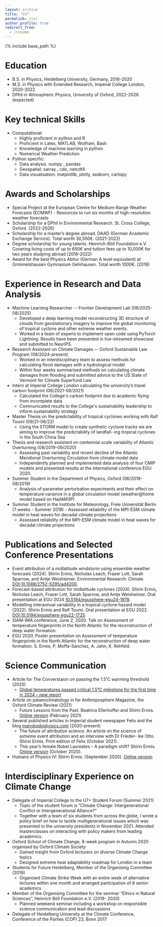 ```yaml
---
layout: archive
title: "CV"
permalink: /cv/
author_profile: true
redirect_from:
  - /resume
---
```


{% include base_path %}

Education
======
* B.S. in Physics, Heidelberg University, Germany, 2016-2020
* M.S. in Physics with Extended Research, Imperial College London, 2020-2022
* DPhil in Atmospheric Physics, University of Oxford, 2022-2026 (expected)
  
Key technical Skills
======
* Computational:
  * Highly proficient in python and R
  * Proficient in Latex, MATLAB, Wolfram, Bash
  * Knowledge of machine learning in python
  * Numerical Weather Prediction
* Python specific:
  * Data analysis. numpy , pandas
  * Geospatial: xarray , cdo, netcdf4
  * Data visualisation: matplotlib,
  plotly, seaborn, cartopy
  
Awards and Scholarships
======
* Special Project at the European Centre for Medium-Range Weather Forecasts (ECMWF) - Resources to run six months of high-resolution weather forecasts
* Scholarship for a DPhil in Environmental Research. St. Cross College, Oxford. (2022-2026) 
* Scholarship for a master’s degree abroad. DAAD (German Academic Exchange Service). Total worth 30,550€. (2021-2022)
* Degree scholarship for young talents. Heinrich-Böll Foundation e.V. Covering living costs of up to 650€ and tuition fees up to 10,000€ for two years studying abroad (2016-2022)
* Award for the best Physics Abitur (German A level equivalent) at Grimmelshausen Gymnasium Gelnhausen. Total worth 1000€. (2016)

Experience in Research and Data Analysis
======
* Machine Learning Researcher -- Frontier Development Lab (06/2025-08/2025)
  * Developed a deep learning model reconstructing 3D structure of clouds from geostationary imagery to improve the global monitoring of tropical cyclone and other extreme weather events. 
  * Worked in a team of experts to implement open code using PyTorch Lightning. Results have been presented in live-streamed showcase and submitted to NeurIPS.
* Research Assistant on Climate Damages -- Oxford Sustainable Law Program (09/2024-present)
  * Worked in an interdisciplinary team to assess methods for calculating flood damages with a hydrological model
  * Within four weeks summarised methods on calculating climate damages from flooding and submitted advice to the US State of Vermont for Climate Superfund Law 
* Intern at Imperial College London calculating the university’s travel carbon footprint (06/2021-08/2021)
  * Calculated the College's carbon footprint due to academic flying from incomplete data 
  * Communicated results to the College's sustainability leadership to inform sustainability strategy
* Master Thesis on the predictability of tropical cyclones working with Ralf Toumi (09/21-06/22)
  * Using the STORM model to create synthetic cyclone tracks we are aiming to improve the predictability of landfall- ing tropical cyclones in the South China Sea
* Thesis and research assistant on centennial scale variability of Atlantic Overturning (08/2019-09/2020)
  * Assessing past variability and recent decline of the Atlantic Meridional Overturning Circulation from climate model data
  * Independently planned and implemented data analysis of four CMIP models and presented results at the international conference EGU 2020.
* Summer Student in the Department of Physics, Oxford (06/2019-08/2019)
  * Analysis of parameter perturbation experiments and their effect on temperature variance in a global circulation model (weather@home model based on HadAM3P)
* Summer Student in the Institute for Meteorology, Freie Universität Berlin (7 weeks - Summer 2018) - Assessed reliability of the MPI-ESM climate model in heat waves for decadal climate projections
  * Assessed reliability of the MPI-ESM climate model in heat waves for decadal climate projections


Publications and Selected Conference Presentations
======
* Event attribution of a midlatitude windstorm using ensemble weather forecasts (2024). Shirin Ermis, Nicholas Leach, Fraser Lott, Sarah Sparrow, and Antje Weisheimer. Environmental Research: Climate. [DOI:10.1088/2752-5295/ad4200](https://iopscience.iop.org/article/10.1088/2752-5295/ad4200/meta).
* Forecast-based attribution for midlatitude cyclones (2024). Shirin Ermis, Nicholas Leach, Fraser Lott, Sarah Sparrow, and Antje Weisheimer. Oral presentation at EGU 2024 [10.5194/egusphere-egu24-1978](https://doi.org/10.5194/egusphere-egu24-1978).
* Modelling interannual variability in a tropical cyclone hazard model (2022). Shirin Ermis and Ralf Toumi. Oral presentation at EGU 2022. [DOI:10.5194/egusphere-egu22-1725](https://doi.org/10.5194/egusphere-egu22-1725).
* SIAM-IMA conference, June 2, 2020. Talk on Assessment of temperature fingerprints in the North Atlantic for the reconstruction of deep water formation.
* EGU 2020, Poster presentation on Assessment of temperature fingerprints in the North Atlantic for the reconstruction of deep water formation. S. Ermis, P. Moffa-Sánchez, A. Jahn, K. Rehfeld.

Science Communication
======
* Article for The Converstaion on passing the 1.5˚C warming threshold (2025)
  * [Global temperatures passed critical 1.5°C milestone for the first time in 2024 – new report](https://theconversation.com/global-temperatures-passed-critical-1-5-c-milestone-for-the-first-time-in-2024-new-report-246821)
* Article on palaeoclimatology in for Anthroposphere Magazine, the Oxford Climate Review (2021)
  * Future Lessons from the Past. Beatrice Ellerhoffer and Shirin Ermis. [Online version](https://www.anthroposphere.co.uk/post/future-lessons-from-the-past) (February 2021).
* Several published articles in Imperial student newspaper Felix and the blog [manybodyphysics.com](manybodyphysics.com) (2020-present)
  * The future of attribution science. An article on the science of extreme event attribution and an interview with Dr Frieder- ike Otto. Shirin Ermis. Print edition of Felix (October 2021).
  * This year’s female Nobel Laureates – A paradigm shift? Shirin Ermis. [Online version](https://felixonline.co.uk/issue/1752/sci-ence/this-years-female-nobel-laureates-leading-a-paradigm-shift) (October 2020).
* Humans of Physics IV: Shirin Ermis. (September 2020). [Online version](https://manybodyphysics.com/2020/09/17/humans-of-physics-iv-shirin-ermin/)

Interdisciplinary Experience on Climate Change
======
* Delegate of Imperial College to the U7+ Student Forum (Summer 2021)
  * Topic of the student forum is “Climate Change: Intergenerational Conflict or Intergenerational Alliance?”
  * Together with a team of six students from across the globe, I wrote a policy brief on how to tackle multigenerational issues which was presented to the university presidents in November 2021. Attended masterclasses on interacting with policy makers from leading academics.
* Oxford School of Climate Change, 8-week program in Autumn 2020 organised by Oxford Climate Society
  * Gained insight from Oxford lecturers on diverse Climate Change topics
  * Designed extreme heat adaptability roadmap for London in a team 
* Students for Future Heidelberg, Member of the Organising Committee (2019)
  * Organised Climate Strike Week with an entire week of alternative lectures within one month and arranged participation of 8 senior academics
* Member of the Organising Committee for the seminar “Ethics in Natural Sciences”, Heinrich Böll Foundation e.V. (2019- 2020)
  * Planned weekend seminar including a workshop on responsible science communication and lead discussions
* Delegate of Heidelberg University at the Climate Conference, Conference of the Parties (COP) 23, Bonn 2017

